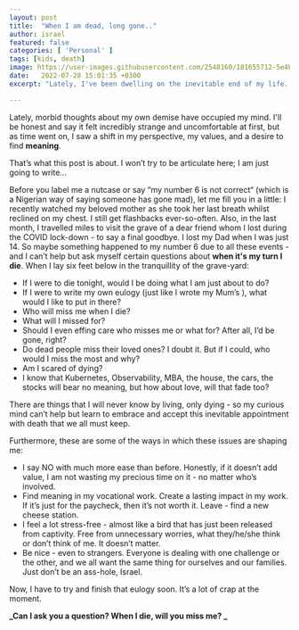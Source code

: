 ```yaml
---
layout: post
title:  "When I am dead, long gone.."
author: israel
featured: false
categories: [ 'Personal' ]
tags: [kids, death]
image: https://user-images.githubusercontent.com/2548160/181655712-5e4b5ec3-c41b-4a13-a521-c5751704dd85.jpg
date:   2022-07-28 15:01:35 +0300
excerpt: "Lately, I've been dwelling on the inevitable end of my life. To whom do I bring the sorrow of my passing? To what end? Do I give a crap about what I will be remembered for?"

---
```


Lately, morbid thoughts about my own demise have occupied my mind. I'll be honest and say it felt incredibly strange and uncomfortable at first, but as time went on, I saw a shift in my perspective, my values, and a desire to find **meaning**.

That’s what this post is about. I won’t try to be articulate here; I am just going to write…

Before you label me a nutcase or say “my number 6 is not correct“ (which is a Nigerian way of saying someone has gone mad), let me fill you in a little: I recently watched my beloved mother as she took her last breath whilst reclined on my chest. I still get flashbacks ever-so-often. Also, in the last month, I travelled miles to visit the grave of a dear friend whom I lost during the COVID lock-down - to say a final goodbye. I lost my Dad when I was just 14.  So maybe something happened to my number 6 due to all these events - and I can’t help but ask myself certain questions about **when it's my turn I die**. When I lay six feet below in the tranquillity of the grave-yard:



* If I were to die tonight, would I be doing what I am just about to do? 
* If I were to write my own eulogy (just like I wrote my Mum’s ), what would I like to put in there? 
* Who will miss me when I die? 
* What will I missed for? 
* Should I even effing care who misses me or what for? After all, I’d be gone, right? 
* Do dead people miss their loved ones? I doubt it. But if I could, who would I miss the most and why? 
* Am I scared of dying? 
* I know that  Kubernetes, Observability,  MBA, the house, the cars, the stocks will bear no meaning, but how about love, will that fade too?  

There are things that I will never know by living, only dying - so my curious mind can’t help but learn to embrace and accept this inevitable appointment with death that we all must keep. 

Furthermore, these are some of the ways in which these issues are shaping me:


* I say NO with much more ease than before. Honestly, if it doesn’t add value, I am not wasting my precious time on it - no matter who’s involved. 
* Find meaning in my vocational work. Create a lasting impact in my work.  If it’s just for the paycheck, then it’s not worth it. Leave -  find a new cheese station. 
* I feel a lot stress-free - almost like a bird that has just been released from captivity. Free from unnecessary worries, what they/he/she think or don’t think of me. It doesn’t matter. 
* Be nice - even to strangers. Everyone is dealing with one challenge or the other, and we all want the same thing for ourselves and our families. Just don’t be an ass-hole, Israel. 

Now, I have to try and finish that eulogy soon. It’s a lot of crap at the moment. 

**_Can I ask you a question? When I die, will you miss me? _**
